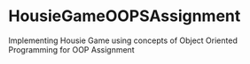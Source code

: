 # HousieGameOOPSAssignment
Implementing Housie Game using concepts of Object Oriented Programming for OOP Assignment
